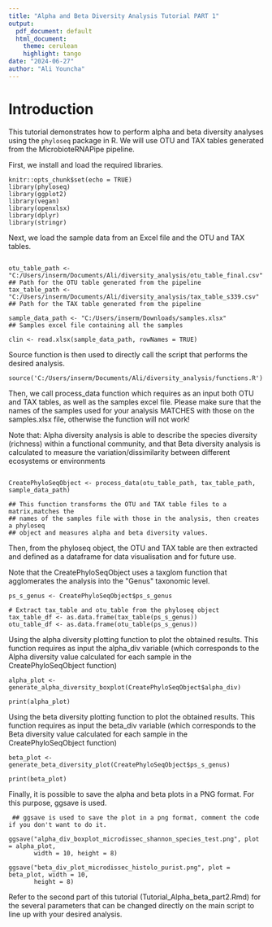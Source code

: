 ```yaml
---
title: "Alpha and Beta Diversity Analysis Tutorial PART 1"
output:
  pdf_document: default
  html_document:
    theme: cerulean
    highlight: tango
date: "2024-06-27"
author: "Ali Youncha"
---
```


# Introduction

This tutorial demonstrates how to perform alpha and beta diversity analyses using the `phyloseq` package in R. We will use OTU and TAX tables generated from the MicrobioteRNAPipe pipeline.


First, we install and load the required libraries.

```{r setup, include=TRUE}
knitr::opts_chunk$set(echo = TRUE)
library(phyloseq)
library(ggplot2)
library(vegan) 
library(openxlsx)
library(dplyr)
library(stringr)
```


Next, we load the sample data from an Excel file and the OTU and TAX tables.


```{r}

otu_table_path <- "C:/Users/inserm/Documents/Ali/diversity_analysis/otu_table_final.csv"
## Path for the OTU table generated from the pipeline
tax_table_path <- "C:/Users/inserm/Documents/Ali/diversity_analysis/tax_table_s339.csv" 
## Path for the TAX table generated from the pipeline

sample_data_path <- "C:/Users/inserm/Downloads/samples.xlsx" 
## Samples excel file containing all the samples

clin <- read.xlsx(sample_data_path, rowNames = TRUE) 
```



Source function is then used to directly call the script that performs the desired analysis.

```{r}
source('C:/Users/inserm/Documents/Ali/diversity_analysis/functions.R')
```



Then, we call process_data function which requires as an input both OTU and TAX tables, as well as the samples excel file. Please make sure that the names of the samples used for your analysis MATCHES with those on the samples.xlsx file, otherwise the function will not work!

Note that: Alpha diversity analysis is able to describe the species diversity (richness) within a functional community, and that Beta diversity analysis is calculated to measure the variation/dissimilarity between different ecosystems or environments

```{r}

CreatePhyloSeqObject <- process_data(otu_table_path, tax_table_path, sample_data_path)

## This function transforms the OTU and TAX table files to a matrix,matches the
## names of the samples file with those in the analysis, then creates a phyloseq
## object and measures alpha and beta diversity values.
```


Then, from the phyloseq object, the OTU and TAX table are then extracted and defined as a dataframe for data visualisation and for future use.

Note that the CreatePhyloSeqObject uses a taxglom function that agglomerates the analysis into the "Genus" taxonomic level. 

```{r}
ps_s_genus <- CreatePhyloSeqObject$ps_s_genus

# Extract tax_table and otu_table from the phyloseq object
tax_table_df <- as.data.frame(tax_table(ps_s_genus))
otu_table_df <- as.data.frame(otu_table(ps_s_genus))
```



Using the alpha diversity plotting function to plot the obtained results. This function requires as input the alpha_div variable (which corresponds to the Alpha diversity value calculated for each sample in the CreatePhyloSeqObject function)

```{r}
alpha_plot <- generate_alpha_diversity_boxplot(CreatePhyloSeqObject$alpha_div)

print(alpha_plot)

```


Using the beta diversity plotting function to plot the obtained results. This function requires as input the beta_div variable (which corresponds to the Beta diversity value calculated for each sample in the CreatePhyloSeqObject function)

```{r}
beta_plot <- generate_beta_diversity_plot(CreatePhyloSeqObject$ps_s_genus)

print(beta_plot)
```

Finally, it is possible to save the alpha and beta plots in a PNG format. For this purpose, ggsave is used. 

```{r}
 ## ggsave is used to save the plot in a png format, comment the code if you don't want to do it.

ggsave("alpha_div_boxplot_microdissec_shannon_species_test.png", plot = alpha_plot,
       width = 10, height = 8) 

ggsave("beta_div_plot_microdissec_histolo_purist.png", plot = beta_plot, width = 10,
       height = 8)

```


Refer to the second part of this tutorial (Tutorial_Alpha_beta_part2.Rmd) for the several parameters that can be changed directly on the main script to line up with your desired analysis.


